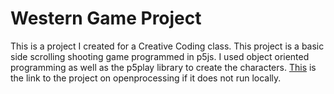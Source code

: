 # Western Game Project

This is a project I created for a Creative Coding class. This project is a basic side scrolling shooting game programmed in p5js. I used object oriented programming as well as the p5play library to create the characters. [This](http://openprocessing.org/sketch/1031071) is the link to the project on openprocessing if it does not run locally. 
